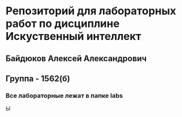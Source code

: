 # Репозиторий для лабораторных работ по дисциплине **Искуственный интеллект**

## Байдюков Алексей Александрович
## Группа - 1562(б)

### Все лабораторные лежат в папке labs

Ы
